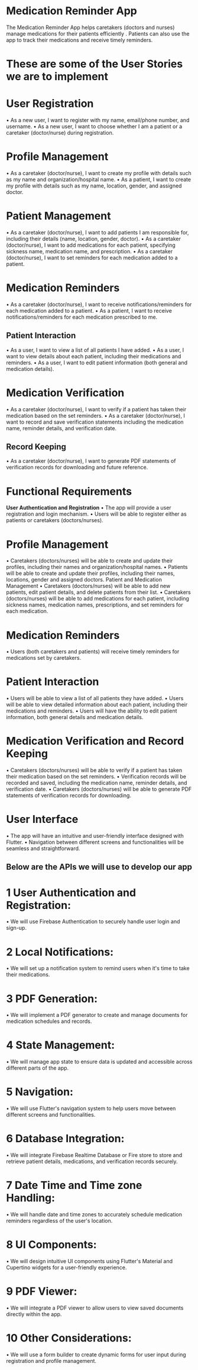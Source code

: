 
# Medication Reminder App
The Medication Reminder App helps caretakers (doctors and nurses) manage medications for their patients efficiently 
. Patients can also use the app to track their medications and receive timely reminders.
# These are some of the User Stories we are to implement
# User Registration
•	As a new user, I want to register with my name, email/phone number, and username.
•	As a new user, I want to choose whether I am a patient or a caretaker (doctor/nurse) during registration.
# Profile Management
•	As a caretaker (doctor/nurse), I want to create my profile with details such as my name and organization/hospital name.
•	As a patient, I want to create my profile with details such as my name, location, gender, and assigned doctor.
# Patient Management
•	As a caretaker (doctor/nurse), I want to add patients I am responsible for, including their details (name, location, gender, doctor).
•	As a caretaker (doctor/nurse), I want to add medications for each patient, specifying sickness name, medication name, and prescription.
•	As a caretaker (doctor/nurse), I want to set reminders for each medication added to a patient.
# Medication Reminders
•	As a caretaker (doctor/nurse), I want to receive notifications/reminders for each medication added to a patient.
•	As a patient, I want to receive notifications/reminders for each medication prescribed to me.
## Patient Interaction
•	As a user, I want to view a list of all patients I have added.
•	As a user, I want to view details about each patient, including their medications and reminders.
•	As a user, I want to edit patient information (both general and medication details).
# Medication Verification
•	As a caretaker (doctor/nurse), I want to verify if a patient has taken their medication based on the set reminders.
•	As a caretaker (doctor/nurse), I want to record and save verification statements including the medication name, reminder details, and verification date.
## Record Keeping
•	As a caretaker (doctor/nurse), I want to generate PDF statements of verification records for downloading and future reference.
# Functional Requirements
**User Authentication and Registration**
•	The app will provide a user registration and login mechanism.
•	Users will be able to register either as patients or caretakers (doctors/nurses).
# Profile Management 
•	Caretakers (doctors/nurses) will be able to create and update their profiles, including their names and organization/hospital names.
•	Patients will be able to create and update their profiles, including their names, locations, gender and assigned doctors.
Patient and Medication Management
•	Caretakers (doctors/nurses) will be able to add new patients, edit patient details, and delete patients from their list.
•	Caretakers (doctors/nurses) will be able to add medications for each patient, including sickness names, medication names, prescriptions, and set reminders for each medication.
# Medication Reminders
•	Users (both caretakers and patients) will receive timely reminders for medications set by caretakers.
# Patient Interaction
•	Users will be able to view a list of all patients they have added.
•	Users will be able to view detailed information about each patient, including their medications and reminders.
•	Users will have the ability to edit patient information, both general details and medication details.
# Medication Verification and Record Keeping
•	Caretakers (doctors/nurses) will be able to verify if a patient has taken their medication based on the set reminders.
•	Verification records will be recorded and saved, including the medication name, reminder details, and verification date.
•	Caretakers (doctors/nurses) will be able to generate PDF statements of verification records for downloading.
# User Interface
•	The app will have an intuitive and user-friendly interface designed with Flutter.
•	Navigation between different screens and functionalities will be seamless and straightforward.
## Below are the APIs we will use to develop our app
 # 1 User Authentication and Registration:
•	We will use Firebase Authentication to securely handle user login and sign-up.
 # 2 Local Notifications:
•	We will set up a notification system to remind users when it's time to take their medications.
# 3  PDF Generation:
•	We will implement a PDF generator to create and manage documents for medication schedules and records.
 # 4 State Management:
•	We will manage app state to ensure data is updated and accessible across different parts of the app.
# 5 Navigation:
•	We will use Flutter's navigation system to help users move between different screens and functionalities.
#  6 Database Integration:
•	We will integrate Firebase Realtime Database or Fire store to store and retrieve patient details, medications, and verification records securely.
# 7 Date Time and Time zone Handling:
•	We will handle date and time zones to accurately schedule medication reminders regardless of the user's location.
# 8 UI Components:
•	We will design intuitive UI components using Flutter's Material and Cupertino widgets for a user-friendly experience.
# 9 PDF Viewer:
•	We will integrate a PDF viewer to allow users to view saved documents directly within the app.
#  10 Other Considerations:
•	We will use a form builder to create dynamic forms for user input during registration and profile management.
